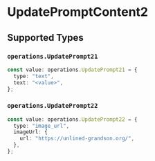 # UpdatePromptContent2


## Supported Types

### `operations.UpdatePrompt21`

```typescript
const value: operations.UpdatePrompt21 = {
  type: "text",
  text: "<value>",
};
```

### `operations.UpdatePrompt22`

```typescript
const value: operations.UpdatePrompt22 = {
  type: "image_url",
  imageUrl: {
    url: "https://unlined-grandson.org/",
  },
};
```

